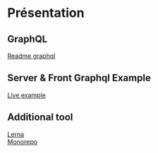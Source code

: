 # **Présentation**

## **GraphQL**

[Readme graphql](./presentation/GraphQL.md)

## **Server & Front Graphql Example**

[Live example](./liveexample/readme.md)

## **Additional tool**

[Lerna](./presentation/Lerna.md)  
[Monorepo](./presentation/Monorepo.md)